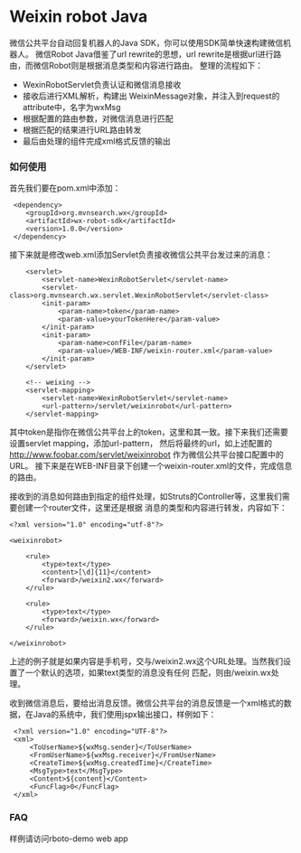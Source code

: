 Weixin robot Java
========================================
微信公共平台自动回复机器人的Java SDK，你可以使用SDK简单快速构建微信机器人。
微信Robot Java借鉴了url rewrite的思想，url rewrite是根据url进行路由，而微信Robot则是根据消息类型和内容进行路由。
整理的流程如下：

* WexinRobotServlet负责认证和微信消息接收
* 接收后进行XML解析，构建出 WeixinMessage对象，并注入到request的attribute中，名字为wxMsg
* 根据配置的路由参数，对微信消息进行匹配
* 根据匹配的结果进行URL路由转发
* 最后由处理的组件完成xml格式反馈的输出


### 如何使用
首先我们要在pom.xml中添加：

     <dependency>
        <groupId>org.mvnsearch.wx</groupId>
        <artifactId>wx-robot-sdk</artifactId>
        <version>1.0.0</version>
     </dependency>

接下来就是修改web.xml添加Servlet负责接收微信公共平台发过来的消息：

        <servlet>
            <servlet-name>WexinRobotServlet</servlet-name>
            <servlet-class>org.mvnsearch.wx.servlet.WexinRobotServlet</servlet-class>
            <init-param>
                <param-name>token</param-name>
                <param-value>yourTokenHere</param-value>
            </init-param>
            <init-param>
                <param-name>confFile</param-name>
                <param-value>/WEB-INF/weixin-router.xml</param-value>
            </init-param>
        </servlet>

        <!-- weixing -->
        <servlet-mapping>
            <servlet-name>WexinRobotServlet</servlet-name>
            <url-pattern>/servlet/weixinrobot</url-pattern>
        </servlet-mapping>

其中token是指你在微信公共平台上的token，这里和其一致。接下来我们还需要设置servlet mapping，添加url-pattern，
然后将最终的url，如上述配置的 http://www.foobar.com/servlet/weixinrobot 作为微信公共平台接口配置中的URL。
接下来是在WEB-INF目录下创建一个weixin-router.xml的文件，完成信息的路由。

接收到的消息如何路由到指定的组件处理，如Struts的Controller等，这里我们需要创建一个router文件，这里还是根据
消息的类型和内容进行转发，内容如下：

    <?xml version="1.0" encoding="utf-8"?>

    <weixinrobot>

        <rule>
            <type>text</type>
            <content>[\d]{11}</content>
            <forward>/weixin2.wx</forward>
        </rule>

        <rule>
            <type>text</type>
            <forward>/weixin.wx</forward>
        </rule>

    </weixinrobot>

上述的例子就是如果内容是手机号，交与/weixin2.wx这个URL处理。当然我们设置了一个默认的选项，如果text类型的消息没有任何
匹配，则由/weixin.wx处理。

收到微信消息后，要给出消息反馈。微信公共平台的消息反馈是一个xml格式的数据，在Java的系统中，我们使用jspx输出接口，样例如下：

     <?xml version="1.0" encoding="UTF-8"?>
     <xml>
         <ToUserName>${wxMsg.sender}</ToUserName>
         <FromUserName>${wxMsg.receiver}</FromUserName>
         <CreateTime>${wxMsg.createdTime}</CreateTime>
         <MsgType>text</MsgType>
         <Content>${content}</Content>
         <FuncFlag>0</FuncFlag>
     </xml>

### FAQ
样例请访问rboto-demo web app

